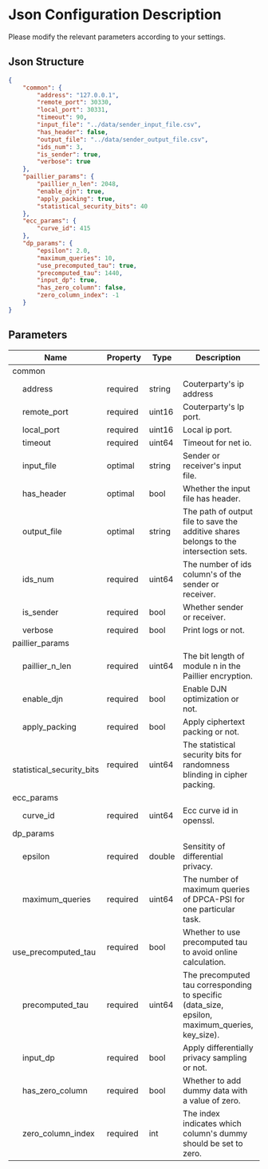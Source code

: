 # Json Configuration Description
Please modify the relevant parameters according to your settings.

## Json Structure
```json
{
    "common": {
        "address": "127.0.0.1",
        "remote_port": 30330,
        "local_port": 30331,
        "timeout": 90,
        "input_file": "../data/sender_input_file.csv",
        "has_header": false,
        "output_file": "../data/sender_output_file.csv",
        "ids_num": 3,
        "is_sender": true,
        "verbose": true
    },
    "paillier_params": {
        "paillier_n_len": 2048,
        "enable_djn": true,
        "apply_packing": true,
        "statistical_security_bits": 40
    },
    "ecc_params": {
        "curve_id": 415
    },
    "dp_params": {
        "epsilon": 2.0,
        "maximum_queries": 10,
        "use_precomputed_tau": true,
        "precomputed_tau": 1440,
        "input_dp": true,
        "has_zero_column": false,
        "zero_column_index": -1
    }
}
```

## Parameters

| Name  |  Property | Type | Description | Default Value|
|---|---|---|---|---|
| common  |   |   |  |  |
|&emsp; address  |  required | string | Couterparty's ip address | 127.0.0.1 |
|&emsp; remote_port  |  required |  uint16 | Couterparty's Ip port.  | 30330 |
|&emsp; local_port  |  required |  uint16 | Local ip port.  | 30331 |
|&emsp; timeout  |  required |  uint64 | Timeout for net io.  | 90 |
|&emsp;  input_file |  optimal |  string |  Sender or receiver's input file. | "../data/sender_input_file.csv" |
|&emsp; has_header  |  optimal |  bool | Whether the input file has header. | false |
|&emsp; output_file |  optimal | string | The path of output file to save the additive shares belongs to the intersection sets.  | "../data/receiver_output_file.csv" |
|&emsp; ids_num  |  required |  uint64 | The number of ids column's of the sender or receiver.  | 3 |
|&emsp; is_sender  |  required |  bool |  Whether sender or receiver. | true |
|&emsp; verbose  |  required |  bool | Print logs or not. | true |
| paillier_params  |   |   |  |  |
|&emsp; paillier_n_len  |  required |  uint64 | The bit length of module n in the Paillier encryption.  | 2048 |
|&emsp; enable_djn  |  required |  bool | Enable DJN optimization or not.  | true |
|&emsp; apply_packing  |  required |  bool | Apply ciphertext packing or not.  | true |
|&emsp; statistical_security_bits |  required |  uint64 | The statistical security bits for randomness blinding in cipher packing.  | 40 |
| ecc_params  |   |   |  |  |
|&emsp; curve_id  |  required |  uint64 | Ecc curve id in openssl. | NID_X9_62_prime256v1(415) |
| dp_params  |   |   |  |  |
|&emsp; epsilon |  required |  double | Sensitity of differential privacy.  | 2.0 |
|&emsp; maximum_queries  |  required |  uint64 | The number of maximum queries of DPCA-PSI for one particular task. | 10 |
|&emsp; use_precomputed_tau |  required |  bool | Whether to use precomputed tau to avoid online calculation. | true |
|&emsp; precomputed_tau |  required |  uint64 | The precomputed tau corresponding to specific (data_size, epsilon, maximum_queries, key_size). | 1440 |
|&emsp; input_dp  |  required |  bool | Apply differentially privacy sampling or not. | true |
|&emsp; has_zero_column  |  required |  bool | Whether to add dummy data with a value of zero. | false |
|&emsp; zero_column_index  |  required |  int | The index indicates which column's dummy should be set to zero. | -1|
